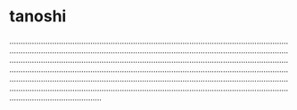 # tanoshi

.................................................................................................................................................................................................................................................................................................................................................................................................................................................................................................................................................................................................................................................................................................................................................................................................................